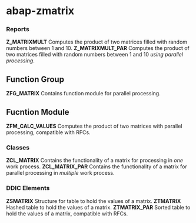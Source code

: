 # abap-zmatrix
### Reports
**Z_MATRIXMULT** Computes the product of two matrices filled with random numbers between 1 and 10.
**Z_MATRIXMULT_PAR** Computes the product of two matrices filled with random numbers between 1 and 10 *using parallel processing*.

##  Function Group
**ZFG_MATRIX** Contains function module for parallel processing.

## Fucntion Module
**ZFM_CALC_VALUES** Computes the product of two matrices with parallel processing, compatible with RFCs.

### Classes
**ZCL_MATRIX** Contains the functionality of a matrix for processing in *one* work process.
**ZCL_MATRIX_PAR** Contains the functionality of a matrix for parallel processing in *multiple* work process.

### DDIC Elements
**ZSMATRIX** Structure for table to hold the values of a matrix.
**ZTMATRIX** Hashed table to hold the values of a matrix.
**ZTMATRIX_PAR** Sorted table to hold the values of a matrix, compatible with RFCs. 
